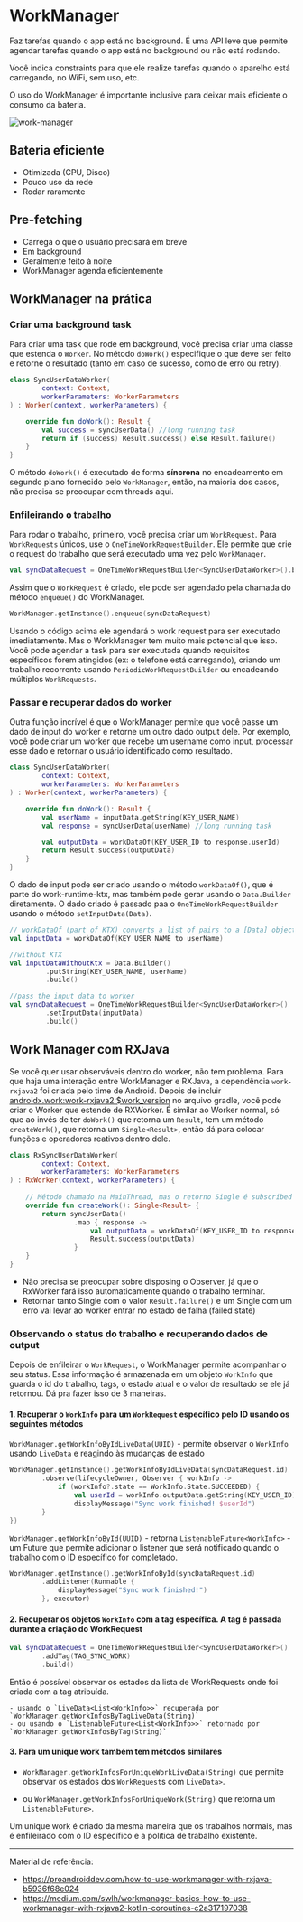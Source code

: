 # WorkManager

Faz tarefas quando o app está no background. É uma API leve que permite agendar tarefas quando o app está no background ou não está rodando.

Você indica constraints para que ele realize tarefas quando o aparelho está carregando, no WiFi, sem uso, etc.

O uso do WorkManager é importante inclusive para deixar mais eficiente o consumo da bateria.

![work-manager](work-manager.png)

## Bateria eficiente

- Otimizada (CPU, Disco)
- Pouco uso da rede
- Rodar raramente

## Pre-fetching

- Carrega o que o usuário precisará em breve
- Em background
- Geralmente feito à noite
- WorkManager agenda eficientemente

## WorkManager na prática

### Criar uma background task

Para criar uma task que rode em background, você precisa criar uma classe que estenda o `Worker`. No método `doWork()` especifique o que deve ser feito e retorne o resultado (tanto em caso de sucesso, como de erro ou retry).

```kotlin
class SyncUserDataWorker(
        context: Context,
        workerParameters: WorkerParameters
) : Worker(context, workerParameters) {

    override fun doWork(): Result {
        val success = syncUserData() //long running task
        return if (success) Result.success() else Result.failure()
    }
}
```

O método `doWork()` é executado de forma **síncrona** no encadeamento em segundo plano fornecido pelo `WorkManager`, então, na maioria dos casos, não precisa se preocupar com threads aqui.

### Enfileirando o trabalho

Para rodar o trabalho, primeiro, você precisa criar um `WorkRequest`. Para `WorkRequests` únicos, use o `OneTimeWorkRequestBuilder`. Ele permite que crie o request do trabalho que será executado uma vez pelo `WorkManager`.

```kotlin
val syncDataRequest = OneTimeWorkRequestBuilder<SyncUserDataWorker>().build()
```

Assim que o `WorkRequest` é criado, ele pode ser agendado pela chamada do método `enqueue()` do WorkManager.

```kotlin
WorkManager.getInstance().enqueue(syncDataRequest)
```

Usando o código acima ele agendará o work request para ser executado imediatamente. Mas o WorkManager tem muito mais potencial que isso. Você pode agendar a task para ser executada quando requisitos específicos forem atingidos (ex: o telefone está carregando), criando um trabalho recorrente usando `PeriodicWorkRequestBuilder` ou encadeando múltiplos `WorkRequests`.

### Passar e recuperar dados do worker

Outra função incrível é que o WorkManager permite que você passe um dado de input do worker e retorne um outro dado output dele. Por exemplo, você pode criar um worker que recebe um username como input, processar esse dado e retornar o usuário identificado como resultado.

```kotlin
class SyncUserDataWorker(
        context: Context,
        workerParameters: WorkerParameters
) : Worker(context, workerParameters) {

    override fun doWork(): Result {
        val userName = inputData.getString(KEY_USER_NAME)
        val response = syncUserData(userName) //long running task

        val outputData = workDataOf(KEY_USER_ID to response.userId)
        return Result.success(outputData)
    }
}
```

O dado de input pode ser criado usando o método `workDataOf()`, que é parte do work-runtime-ktx, mas também pode gerar usando o `Data.Builder` diretamente. O dado criado é passado paa o `OneTimeWorkRequestBuilder` usando o método `setInputData(Data)`.

```kotlin
// workDataOf (part of KTX) converts a list of pairs to a [Data] object.
val inputData = workDataOf(KEY_USER_NAME to userName)

//without KTX
val inputDataWithoutKtx = Data.Builder()
         .putString(KEY_USER_NAME, userName)
         .build()

//pass the input data to worker
val syncDataRequest = OneTimeWorkRequestBuilder<SyncUserDataWorker>()
         .setInputData(inputData)
         .build()
```



## Work Manager com RXJava

Se você quer usar observáveis dentro do worker, não tem problema. Para que haja uma interação entre WorkManager e RXJava, a dependência `work-rxjava2` foi criada pelo time de Android. Depois de incluir [androidx.work:work-rxjava2:$work_version](https://developer.android.com/jetpack/androidx/releases/work?hl=pl#declaring_dependencies) no arquivo gradle, você pode criar o Worker que estende de RXWorker. É similar ao Worker normal, só que ao invés de ter `doWork()` que retorna um `Result`, tem um método `createWork()`, que retorna um `Single<Result>`, então dá para colocar funções e operadores reativos dentro dele.

```kotlin
class RxSyncUserDataWorker(
        context: Context,
        workerParameters: WorkerParameters
) : RxWorker(context, workerParameters) {
		
  	// Método chamado na MainThread, mas o retorno Single é subscribed no BackgroundThread
    override fun createWork(): Single<Result> {
        return syncUserData()
                .map { response ->
                    val outputData = workDataOf(KEY_USER_ID to response.userId)
                    Result.success(outputData)
                }
    }
}
```

- Não precisa se preocupar sobre disposing o Observer, já que o RxWorker fará isso automaticamente quando o trabalho terminar.
- Retornar tanto Single com o valor `Result.failure()` e um Single com um erro vai levar ao worker entrar no estado de falha (failed state)

### Observando o status do trabalho e recuperando dados de output

Depois de enfileirar o `WorkRequest`, o WorkManager permite acompanhar o seu status. Essa informação é armazenada em um objeto `WorkInfo` que guarda o id do trabalho, tags, o estado atual e o valor de resultado se ele já retornou. Dá pra fazer isso de 3 maneiras.

#### 1. Recuperar o `WorkInfo` para um `WorkRequest` específico pelo ID usando os seguintes métodos

`WorkManager.getWorkInfoByIdLiveData(UUID)` - permite observar o `WorkInfo` usando `LiveData` e reagindo às mudanças de estado

```kotlin
WorkManager.getInstance().getWorkInfoByIdLiveData(syncDataRequest.id)
        .observe(lifecycleOwner, Observer { workInfo ->
            if (workInfo?.state == WorkInfo.State.SUCCEEDED) {
                val userId = workInfo.outputData.getString(KEY_USER_ID)
                displayMessage("Sync work finished! $userId")
        }
})
```

`WorkManager.getWorkInfoById(UUID)` - retorna `ListenableFuture<WorkInfo>` - um Future que permite adicionar o listener que será notificado quando o trabalho com o ID específico for completado.

```kotlin
WorkManager.getInstance().getWorkInfoById(syncDataRequest.id)
        .addListener(Runnable {
            displayMessage("Sync work finished!")
        }, executor)
```

#### 2. Recuperar os objetos `WorkInfo` com a tag específica. A tag é passada durante a criação do WorkRequest

```kotlin
val syncDataRequest = OneTimeWorkRequestBuilder<SyncUserDataWorker>()
        .addTag(TAG_SYNC_WORK)
        .build()
```

Então é possível observar os estados da lista de WorkRequests onde foi criada com a tag atribuída.

	- usando o `LiveData<List<WorkInfo>>` recuperada por `WorkManager.getWorkInfosByTagLiveData(String)`
	- ou usando o `ListenableFuture<List<WorkInfo>>` retornado por `WorkManager.getWorkInfosByTag(String)`

#### 3. Para um unique work também tem métodos similares

- `WorkManager.getWorkInfosForUniqueWorkLiveData(String)` que permite observar os estados dos  `WorkRequest`s com `LiveData>`.

- ou `WorkManager.getWorkInfosForUniqueWork(String)` que retorna um `ListenableFuture>`.

Um unique work é criado da mesma maneira que os trabalhos normais, mas é enfileirado com o ID específico e a política de trabalho existente.

***

Material de referência:

- https://proandroiddev.com/how-to-use-workmanager-with-rxjava-b5936f68e024
- https://medium.com/swlh/workmanager-basics-how-to-use-workmanager-with-rxjava2-kotlin-coroutines-c2a317197038
